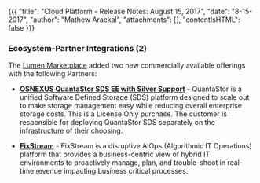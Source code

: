 {{{
"title": "Cloud Platform - Release Notes: August 15, 2017",
"date": "8-15-2017",
"author": "Mathew Arackal",
"attachments": [],
"contentIsHTML": false
}}}


### Ecosystem-Partner Integrations (2)

The [Lumen Marketplace](https://www.ctl.io/marketplace/) added two new commercially available offerings with the following Partners:

* __[OSNEXUS QuantaStor SDS EE with Silver Support](https://www.ctl.io/marketplace/partner/ZV5T/product/QuantaStor%20SDS%20with%20Silver%20Support%20%28License%20Only%29/)__ - QuantaStor is a unified Software Defined Storage (SDS) platform designed to scale out to make storage management easy while reducing overall enterprise storage costs. This is a License Only purchase. The customer is responsible for deploying QuantaStor SDS separately on the infrastructure of their choosing.

* __[FixStream](https://www.ctl.io/marketplace/partner/ZVGW/product/FixStream/)__ - FixStream is a disruptive AIOps (Algorithmic IT Operations) platform that provides a business-centric view of hybrid IT environments to proactively manage, plan, and trouble-shoot in real-time revenue impacting business critical processes.
